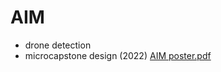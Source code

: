 # AIM
- drone detection
- microcapstone design (2022)
[AIM poster.pdf](https://github.com/fre-mont/AIM/files/11305505/AIM.poster.pdf)
